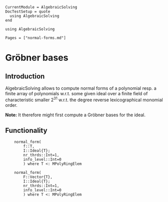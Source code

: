 ```@meta
CurrentModule = AlgebraicSolving
DocTestSetup = quote
  using AlgebraicSolving
end
```

```@setup algebraicsolving
using AlgebraicSolving
```

```@contents
Pages = ["normal-forms.md"]
```

# Gröbner bases

## Introduction

AlgebraicSolving allows to compute normal forms of a polynomial resp. a finite
array of polynomials w.r.t. some given ideal over a finite field of
characteristic smaller $2^{31}$ w.r.t. the degree reverse lexicographical
monomial order.

**Note:** It therefore might first compute a Gröbner bases for the ideal.
## Functionality

```@docs
    normal_form(
        f::T,
        I::Ideal{T};
        nr_thrds::Int=1,
        info_level::Int=0
        ) where T <: MPolyRingElem
```

```@docs
    normal_form(
        F::Vector{T},
        I::Ideal{T};
        nr_thrds::Int=1,
        info_level::Int=0
        ) where T <: MPolyRingElem
```
